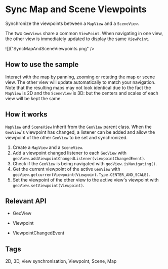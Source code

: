 # Sync Map and Scene Viewpoints

Synchronize the viewpoints between a `MapView` and a `SceneView`.

The two `GeoViews` share a common `ViewPoint`. When navigating in one view, the other view is immediately updated to display the same `ViewPoint`.

![]("SyncMapAndSceneViewpoints.png" />

## How to use the sample

Interact with the map by panning, zooming or rotating the map or scene view. The other view will update automatically to match your navigation. Note that the resulting maps may not look identical due to the fact the `MapView` is 2D and the `SceneView` is 3D: but the centers and scales of each view will be kept the same.

## How it works

`MapView` and `SceneView` inherit from the `GeoView` parent class. When the `GeoView`'s viewpoint has changed, a listener can be added and allow the viewpoint of the other `GeoView` to be set and synchronized.



1. Create a `MapView` and a `SceneView`.
2. Add a viewpoint changed listener to each `GeoView` with `geoView.addViewpointChangedListener(viewpointChangedEvent)`.
3. Check if the `GeoView` is being navigated with `geoView.isNavigating()`.
4. Get the current viewpoint of the active `GeoView` with `geoView.getcurrentViewpoint(Viewpoint.Type.CENTER_AND_SCALE)`.
5. Set the viewpoint of the other view to the active view's viewpoint with `geoView.setViewpoint(Viewpoint)`.


## Relevant API


* GeoView

* Viewpoint

* ViewpointChangedEvent



## Tags

<p>2D, 3D, view synchronisation, Viewpoint, Scene, Map

